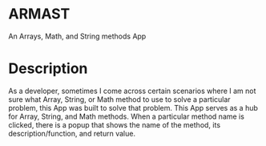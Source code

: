 # ARMAST

An Arrays, Math, and String methods App

# Description

As a developer, sometimes I come across certain scenarios where I am not sure what Array, String, or Math method to use to solve a particular problem, this App was built to solve that problem. This App serves as a hub for Array, String, and Math methods. When a particular method name is clicked, there is a popup that shows the name of the method, its description/function, and return value.
